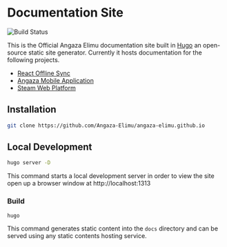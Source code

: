 # Documentation Site

![Build Status](https://github.com/Angaza-Elimu/angaza-elimu.github.io/actions/workflows/gh-pages.yml/badge.svg)


This is the Official Angaza Elimu documentation site built in [Hugo](https://gohugo.io/) an open-source static site generator. Currently it hosts documentation
for the following projects.

- [React Offline Sync](https://github.com/Angaza-Elimu/react-offline-sync)
- [Angaza Mobile Application](https://github.com/Angaza-Elimu/Angaza-Mobile)
- [Steam Web Platform](https://github.com/Angaza-Elimu/steam-web)


## Installation

```sh
git clone https://github.com/Angaza-Elimu/angaza-elimu.github.io
```

## Local Development

```sh
hugo server -D
```

This command starts a local development server in order to view the site
open up a browser window at http://localhost:1313

### Build

```sh
hugo
```

This command generates static content into the `docs` directory and can be served using any static contents hosting service.



